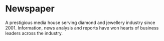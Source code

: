 # Newspaper
A prestigious media house serving diamond and jewellery industry since 2001. Information, news analysis and reports have won hearts of business leaders across the industry.
